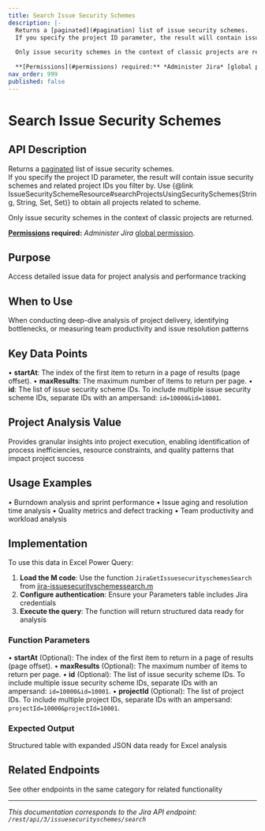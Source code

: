 ```yaml
---
title: Search Issue Security Schemes
description: |-
  Returns a [paginated](#pagination) list of issue security schemes.  
  If you specify the project ID parameter, the result will contain issue security schemes and related project IDs you filter by. Use \{@link IssueSecuritySchemeResource\#searchProjectsUsingSecuritySchemes(String, String, Set, Set)\} to obtain all projects related to scheme.
  
  Only issue security schemes in the context of classic projects are returned.
  
  **[Permissions](#permissions) required:** *Administer Jira* [global permission](https://confluence.atlassian.com/x/x4dKLg).
nav_order: 999
published: false
---
```


# Search Issue Security Schemes

## API Description
Returns a [paginated](#pagination) list of issue security schemes.  
If you specify the project ID parameter, the result will contain issue security schemes and related project IDs you filter by. Use \{@link IssueSecuritySchemeResource\#searchProjectsUsingSecuritySchemes(String, String, Set, Set)\} to obtain all projects related to scheme.

Only issue security schemes in the context of classic projects are returned.

**[Permissions](#permissions) required:** *Administer Jira* [global permission](https://confluence.atlassian.com/x/x4dKLg).

## Purpose
Access detailed issue data for project analysis and performance tracking

## When to Use
When conducting deep-dive analysis of project delivery, identifying bottlenecks, or measuring team productivity and issue resolution patterns

## Key Data Points
• **startAt**: The index of the first item to return in a page of results (page offset).
• **maxResults**: The maximum number of items to return per page.
• **id**: The list of issue security scheme IDs. To include multiple issue security scheme IDs, separate IDs with an ampersand: `id=10000&id=10001`.

## Project Analysis Value
Provides granular insights into project execution, enabling identification of process inefficiencies, resource constraints, and quality patterns that impact project success

## Usage Examples
• Burndown analysis and sprint performance
• Issue aging and resolution time analysis
• Quality metrics and defect tracking
• Team productivity and workload analysis

## Implementation
To use this data in Excel Power Query:

1. **Load the M code**: Use the function `JiraGetIssuesecurityschemesSearch` from [jira-issuesecurityschemessearch.m](../assets/jira-issuesecurityschemessearch.m)
2. **Configure authentication**: Ensure your Parameters table includes Jira credentials
3. **Execute the query**: The function will return structured data ready for analysis

### Function Parameters
• **startAt** (Optional): The index of the first item to return in a page of results (page offset).
• **maxResults** (Optional): The maximum number of items to return per page.
• **id** (Optional): The list of issue security scheme IDs. To include multiple issue security scheme IDs, separate IDs with an ampersand: `id=10000&id=10001`.
• **projectId** (Optional): The list of project IDs. To include multiple project IDs, separate IDs with an ampersand: `projectId=10000&projectId=10001`.

### Expected Output
Structured table with expanded JSON data ready for Excel analysis

## Related Endpoints
See other endpoints in the same category for related functionality

---
*This documentation corresponds to the Jira API endpoint: `/rest/api/3/issuesecurityschemes/search`*
